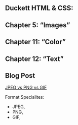## Duckett HTML & CSS:
## Chapter 5: “Images”
<!-- (pp.94-125) -->

## Chapter 11: “Color”
<!-- (pp.246-263) -->

## Chapter 12: “Text” 
<!-- (pp.264-299) -->

## Blog Post
[JPEG vs PNG vs GIF](https://blog.imagekit.io/jpeg-vs-png-vs-gif-which-image-format-to-use-and-when-c8913ae3e01d)

Format Specialites:
- JPEG, 
- PNG, 
- GIF, 